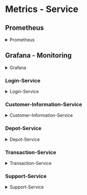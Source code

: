 # Metrics - Service  


## Prometheus 
<details>
<summary> Prometheus </summary>

<p> Traefik provides metrics that are collected by a Prometheus server and visualized through Grafana dashboards. Follow this Link on PROD to Web-UI of Prometheus: </p>

<code> <a href="http://localhost/prometheus" target="_blank"> http://localhost/prometheus </a> </code>


<div style="text-align: center;">
    <figure>
        <img src="images/prometheus/prometheus-entry.png" width="80%">
        <figcaption>Prometheus entry by given path.</figcaption>
    </figure>
</div>

Here are some examples which metrics can be provided by Prometheus and can be shown on the Prometheus-Graphs.


<div style="text-align: center;">
    <figure>
        <img src="images/prometheus/metrics-example.png" width="80%">
        <figcaption>Collection of Traefik-Entrypoint Metrics</figcaption>
    </figure>
</div>


<div style="text-align: center;">
    <figure>
        <img src="images/prometheus/metrics-graph-example.png" width="80%">
        <figcaption>Collection of Traefik-Entrypoint Metrics</figcaption>
    </figure>
</div>

</details>


## Grafana - Monitoring

<details>
<summary> Grafana </summary>

<p> For monitoring purposes, Traefik provides metrics that are collected by a Prometheus server and visualized through Grafana dashboards. Follow this Link on PROD to Web-UI of Grafana: </p>

<code> <a href="http://localhost/metrics-ui-service/login" target="_blank"> http://localhost/metrics-ui-service/login </a> </code>

<code> username: admin </code>

<code>  password: admin </code>

<p> We have for each of our services a monitoring dashboards. In the following section, we will have a closer look on those dashboards. </p>

<h3> Connect Prometheus with Grafana </h3>

<p> To enable Grafana to capture metrics from Prometheus, Prometheus first needs to be connected. To achieve this, we need to run all Docker containers in the PROD environment. </p>

<p> After executing this, you need to access <a href="localhost/dashboards/ " target="_blank">localhost/dashboards/ </a> to retrieve the IP address of the <strong<metrics-service@docker</strong> service. </p>

<div style="text-align: center;">
<figure>
    <img src="images/prometheus/connect-grafa-prom.png" width="80%">
    <figcaption>IP-Address of smetrics-service@docker </figcaption>
</figure>
</div>

<p> Now, we need to connect the data source in Grafana by creating a new Prometheus connection and linking it using the retrieved IP address. </p>

<div style="text-align: center;">
<figure>
    <img src="images/prometheus/connect-grafa-prom-1.png" width="80%">
    <figcaption>Using the IP-Address for the Prometheus Backend Connection </figcaption>
</figure>
</div>

<div style="text-align: center;">
<figure>
    <img src="images/prometheus/connect-grafa-prom-3.png" width="80%">
    <figcaption>Successful Connection </figcaption>
</figure>
</div>

<p> Now, we are able to create dashboards by using the provided metrics from the prometheus server. </p>


<div style="text-align: center;">
<figure>
    <img src="images/prometheus/connect-grafa-prom-4.png" width="80%">
    <figcaption>Add new Dashbaord </figcaption>
</figure>
</div>

<div style="text-align: center;">
<figure>
    <img src="images/prometheus/connect-grafa-prom-5.png" width="80%">
    <figcaption> Connect to the establish prometheus server </figcaption>
</figure>
</div>

<div style="text-align: center;">
<figure>
    <img src="images/prometheus/connect-grafa-prom-6.png" width="80%">
    <figcaption> Using services metrics from Prometheus Server </figcaption>
</figure>
</div>

</details>


### Login-Service

<details>
<summary> Login-Service </summary>
    
    <p>This dashboard provides a clear visualization of key performance metrics related to the login service, using Prometheus as the data source. Each panel is designed to monitor a specific aspect of the service, helping ensure reliability and performance optimization.</p>
    
    <h3> Panel 1: Sum Server Request By Second </h3>
    
    This line chart tracks the total number of GET requests per second on the login service. It helps monitor traffic patterns and identify potential issues, such as increased load that may require resource scaling.
    
    <div style="text-align: center;">
        <figure>
            <img src="images/grafana-dashboards/login-service/grafana-sum-of-request-second.png" width="70%">
            <figcaption>Screenshot showing the total number of login requests per second</figcaption>
        </figure>
    
    </div>
    
    <h3> Panel 2: Count of Server Requests Per Second </h3>
    
    This gauge displays the current number of server requests per second, helping to quickly assess the real-time load on the service.
    
    <div style="text-align: center;">
        <figure>
            <img src="images/grafana-dashboards/login-service/grafana-count-of-request-second.png" width="70%">
            <figcaption>Screenshot showing the real-time count of server requests per second for the login service.</figcaption>
        </figure>
    
    </div>
    
    <h3> Panel 3: Max of Server Requests by Second </h3>
    
    This line chart visualizes the maximum number of server requests per second over time for the login service. It helps identify peak request rates, enabling the monitoring of potential performance bottlenecks and ensuring that the service can handle traffic spikes effectively.
    
    <div style="text-align: center;">
        <figure>
            <img src="images/grafana-dashboards/login-service/grafana-max-of-request-second.png" width="70%">
            <figcaption>Screenshot showing the maximum number of server requests per second for the login service.</figcaption>
        </figure>
    
    </div>
</details>

### Customer-Information-Service

<details>
<summary> Customer-Information-Service </summary>
### Panel 1: Successful Support Requests Per Request Type (Max Duration)

This gauge panel shows the maximum processing time for successful support requests (HTTP 200 status).
It helps in understanding the performance of the customer information service, particularly in measuring the longest request times.
If the max duration consistently exceeds a certain threshold, this could indicate a performance bottleneck.

<div style="text-align: center;">

<figure>
    <img src="images/grafana-dashboards/customer-service/grafana_cust_inf_service_max_request_time.png" width="70%">
    <figcaption>Screenshot of the max duration for successful customer information requests</figcaption>
</figure>

</div>

### Panel 2: Sum of Server Errors last 24h

This bar chart  visualizes the total number of customer information request errors handled by the service over time.
It helps troubleshooting in case of system damages be visualizing timezones with a high increase of error requests.

<div style="text-align: center;">

<figure>
    <img src="images/grafana-dashboards/customer-service/grafana_cust_inf_service_count_server_errors.png" width="70%">
    <figcaption>Screenshot of the sum of server errors last 24h</figcaption>
</figure>

</div>

### Panel 3: Sum of Requests per Hour last 24h

The bar chart diagram displays the sum of server requests per request type per hour. It helps to determine high frequent
interactions in order to have an indicator for improvement areas in case of performance issues.

<div style="text-align: center;">

<figure>
    <img src="images/grafana-dashboards/customer-service/grafana_cust_inf_service_count_server_requ_per_h.png" width="70%">
    <figcaption>Screenshot sum of requests per request type per hour last 24h</figcaption>
</figure>

</div>

### Panel 4: Sum of Connection Seconds per Half Hour last 24h

This bar chart displays the count of connection seconds per half hour for the depot service. It helps to define time
zones with high server activity for load handling purposes.

<div style="text-align: center;">

<figure>
    <img src="images/grafana-dashboards/customer-service/grafana_cust_inf_service_sum_connection_seconds_last_24h.png" width="70%">
    <figcaption>Screenshot sum of connection seconds per half hour last 24h</figcaption>
</figure>

</div>
</details>

### Depot-Service

<details>
<summary> Depot-Service </summary>


### Panel 1: Successful Support Requests Per Request Type (Max Duration)

This gauge panel shows the maximum processing time for successful depot requests (HTTP 200 status).
It helps in understanding the performance of the depot service, particularly in measuring the longest request times.
If the max duration consistently exceeds a certain threshold, this could indicate a performance bottleneck.

<div style="text-align: center;">

<figure>
    <img src="images/grafana-dashboards/depot-service/grafana_depot_service_max_request_time.png" width="70%">
    <figcaption>Screenshot of the max duration for successful depot requests</figcaption>
</figure>

</div>

### Panel 2: Sum of Server Errors last 24h

This bar chart  visualizes the total number of depot request errors handled by the service over time.
It helps troubleshooting in case of system damages be visualizing timezones with a high increase of error requests.

<div style="text-align: center;">

<figure>
    <img src="images/grafana-dashboards/depot-service/grafana_depot_service_count_server_errors.png" width="70%">
    <figcaption>Screenshot of the sum of server errors last 24h</figcaption>
</figure>

</div>

### Panel 3: Sum of Requests per Hour last 24h

The bar chart diagram displays the sum of server requests per request type per hour. It helps to determine high frequent
interactions in order to have an indicator for improvement areas in case of performance issues.

<div style="text-align: center;">

<figure>
    <img src="images/grafana-dashboards/depot-service/grafana_depot_service_count_server_requ_per_h.png" width="70%">
    <figcaption>Screenshot sum of requests per request type per hour last 24h</figcaption>
</figure>

</div>


</details>

### Transaction-Service
<details>
<summary> Transaction-Service </summary>

<p> This dashboard provides a clear visualization of key performance metrics related to the transaction service, 
using Prometheus as the data source. 
Each panel is designed to monitor a specific aspect of the service, helping ensure reliability and performance optimization.
</p>

<p>
This dashboard captures various operational data from the Transaction Service. 
It primarily monitors the metrics of the service's endpoints. 
These metrics are provided by Quarkus and stored in a Prometheus server. 
The data is then retrieved and displayed here.
</p>

<div style="text-align: center;">
    <figure>
        <img src="images/grafana-dashboards/transaction-service/transaction-dashboard.png" width="70%">
        <figcaption>Dashboard of the Transaction-Service </figcaption>
    </figure>
</div>

</details>

### Support-Service

<details>
<summary> Support-Service </summary>

<p> This dashboard provides a clear visualization of key performance metrics related to the support service, 
using Prometheus as the data source. 
Each panel is designed to monitor a specific aspect of the service, helping ensure reliability and performance optimization. </p>

<h3> Panel 1: Successful Support Requests (Max Duration) </h3>

This gauge panel shows the maximum processing time for successful support requests (HTTP 200 status). It helps in understanding the performance of the support service, particularly in measuring the longest request times. If the max duration consistently exceeds a certain threshold, this could indicate a performance bottleneck.

<div style="text-align: center;">

    <figure>
        <img src="images/grafana-dashboards/support-service/grafana-successfull-requests-max.png" width="70%">
        <figcaption>Screenshot of the max duration for successful support requests</figcaption>
    </figure>

</div>

<h3> Panel 2: Sum of Support Requests Over Time (Timeseries) </h3>

This timeseries panel visualizes the total number of support requests handled by the service over time. Monitoring this data helps detect spikes in request volume, which could indicate periods of high load or unusual activity that might need investigation.

<div style="text-align: center;">

    <figure>
        <img src="images/grafana-dashboards/support-service/grafana-sum-of-requests-timeseries.png" width="70%">
        <figcaption>Screenshot of the sum of support requests over time</figcaption>
    </figure>

</div>

<h3> Panel 3: Max Request Time for Status 200 (Timeseries) </h3>

This timeseries panel tracks the maximum duration of HTTP 200 status requests over time. By monitoring this metric, you can identify trends in performance for successful requests and potentially spot periods of degraded performance before they escalate into more significant issues.

<div style="text-align: center;">

    <figure>
        <img src="images/grafana-dashboards/support-service/grafana-messaurement-of-max-request-time-200-timeseries.png" width="70%">
        <figcaption>Screenshot of the max request time for HTTP 200 status requests</figcaption>
    </figure>

</div>

<h3> Panel 4: Max Request Time for Status 200 </h3>

This panel measures the maximum request time for HTTP 200 status requests. It provides immediate insight into how quickly requests are being processed and can alert the team to performance issues that may require tuning or scaling.

<div style="text-align: center;">

    <figure>
        <img src="images/grafana-dashboards/support-service/grafana-messaurement-of-max-request-time-200.png" width="70%">
        <figcaption>Screenshot of the max request time for HTTP 200 status requests</figcaption>
    </figure>

</div>

<h3> Panel 5: Duration of Server Connections in Seconds </h3>

This gauge panel tracks the duration of server connections in seconds. It is useful for identifying potential issues with connection handling in the support service, particularly if connection times begin to increase unexpectedly, potentially leading to timeouts or degraded service quality.

<div style="text-align: center;">
    
    <figure>
        <img src="images/grafana-dashboards/support-service/grafana-duration-of-server-connections-in-seconds.png" width="70%">
        <figcaption>Screenshot of the duration of server connections</figcaption>
    </figure>

</div>

<h3> Conclusion </h3>
This dashboard offers essential metrics to monitor the performance and reliability of the support service. By keeping track of request times, connection durations, and overall service load, you can ensure that the support service remains responsive and scalable, identifying and addressing potential bottlenecks or performance degradations in a timely manner.

</details>






